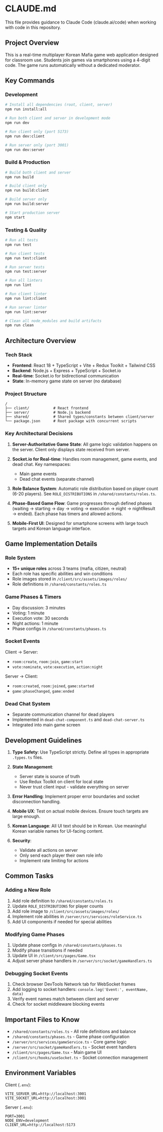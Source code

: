 # CLAUDE.md

This file provides guidance to Claude Code (claude.ai/code) when working with code in this repository.

## Project Overview

This is a real-time multiplayer Korean Mafia game web application designed for classroom use. Students join games via smartphones using a 4-digit code. The game runs automatically without a dedicated moderator.

## Key Commands

### Development
```bash
# Install all dependencies (root, client, server)
npm run install:all

# Run both client and server in development mode
npm run dev

# Run client only (port 5173)
npm run dev:client

# Run server only (port 3001)
npm run dev:server
```

### Build & Production
```bash
# Build both client and server
npm run build

# Build client only
npm run build:client

# Build server only  
npm run build:server

# Start production server
npm start
```

### Testing & Quality
```bash
# Run all tests
npm run test

# Run client tests
npm run test:client

# Run server tests
npm run test:server

# Run all linters
npm run lint

# Run client linter
npm run lint:client

# Run server linter
npm run lint:server

# Clean all node_modules and build artifacts
npm run clean
```

## Architecture Overview

### Tech Stack
- **Frontend**: React 18 + TypeScript + Vite + Redux Toolkit + Tailwind CSS
- **Backend**: Node.js + Express + TypeScript + Socket.io
- **Real-time**: Socket.io for bidirectional communication
- **State**: In-memory game state on server (no database)

### Project Structure
```
/
├── client/           # React frontend
├── server/           # Node.js backend  
├── shared/           # Shared types/constants between client/server
└── package.json      # Root package with concurrent scripts
```

### Key Architectural Decisions

1. **Server-Authoritative Game State**: All game logic validation happens on the server. Client only displays state received from server.

2. **Socket.io for Real-time**: Handles room management, game events, and dead chat. Key namespaces:
   - Main game events
   - Dead chat events (separate channel)

3. **Role Balance System**: Automatic role distribution based on player count (6-20 players). See `ROLE_DISTRIBUTIONS` in `/shared/constants/roles.ts`.

4. **Phase-Based Game Flow**: Game progresses through defined phases (waiting → starting → day → voting → execution → night → nightResult → ended). Each phase has timers and allowed actions.

5. **Mobile-First UI**: Designed for smartphone screens with large touch targets and Korean language interface.

## Game Implementation Details

### Role System
- **15+ unique roles** across 3 teams (mafia, citizen, neutral)
- Each role has specific abilities and win conditions
- Role images stored in `/client/src/assets/images/roles/`
- Role definitions in `/shared/constants/roles.ts`

### Game Phases & Timers
- Day discussion: 3 minutes
- Voting: 1 minute  
- Execution vote: 30 seconds
- Night actions: 1 minute
- Phase configs in `/shared/constants/phases.ts`

### Socket Events
Client → Server:
- `room:create`, `room:join`, `game:start`
- `vote:nominate`, `vote:execution`, `action:night`

Server → Client:
- `room:created`, `room:joined`, `game:started`
- `game:phaseChanged`, `game:ended`

### Dead Chat System
- Separate communication channel for dead players
- Implemented in `dead-chat-component.ts` and `dead-chat-server.ts`
- Integrated into main game screen

## Development Guidelines

1. **Type Safety**: Use TypeScript strictly. Define all types in appropriate `.types.ts` files.

2. **State Management**: 
   - Server state is source of truth
   - Use Redux Toolkit on client for local state
   - Never trust client input - validate everything on server

3. **Error Handling**: Implement proper error boundaries and socket disconnection handling.

4. **Mobile UX**: Test on actual mobile devices. Ensure touch targets are large enough.

5. **Korean Language**: All UI text should be in Korean. Use meaningful Korean variable names for UI-facing content.

6. **Security**: 
   - Validate all actions on server
   - Only send each player their own role info
   - Implement rate limiting for actions

## Common Tasks

### Adding a New Role
1. Add role definition to `/shared/constants/roles.ts`
2. Update `ROLE_DISTRIBUTIONS` for player counts
3. Add role image to `/client/src/assets/images/roles/`
4. Implement role abilities in `/server/src/services/roleService.ts`
5. Add UI components if needed for special abilities

### Modifying Game Phases
1. Update phase configs in `/shared/constants/phases.ts`
2. Modify phase transitions if needed
3. Update UI in `/client/src/pages/Game.tsx`
4. Adjust server phase handlers in `/server/src/socket/gameHandlers.ts`

### Debugging Socket Events
1. Check browser DevTools Network tab for WebSocket frames
2. Add logging to socket handlers: `console.log('Event:', eventName, data)`
3. Verify event names match between client and server
4. Check for socket middleware blocking events

## Important Files to Know

- `/shared/constants/roles.ts` - All role definitions and balance
- `/shared/constants/phases.ts` - Game phase configuration  
- `/server/src/services/gameService.ts` - Core game logic
- `/server/src/socket/gameHandlers.ts` - Socket event handlers
- `/client/src/pages/Game.tsx` - Main game UI
- `/client/src/hooks/useSocket.ts` - Socket connection management

## Environment Variables

Client (`.env`):
```
VITE_SERVER_URL=http://localhost:3001
VITE_SOCKET_URL=http://localhost:3001
```

Server (`.env`):
```
PORT=3001
NODE_ENV=development
CLIENT_URL=http://localhost:5173
```